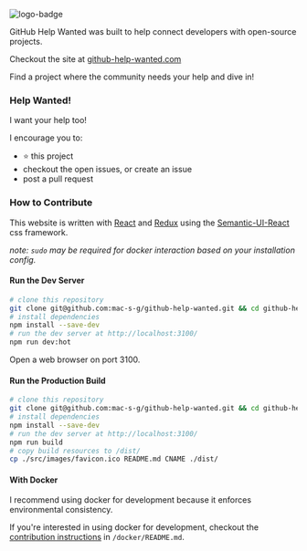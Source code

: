 ![logo-badge](https://github.com/mac-s-g/github-help-wanted/blob/master/src/images/logo-full.png?raw=true)

GitHub Help Wanted was built to help connect developers with open-source projects.

Checkout the site at [github-help-wanted.com](http://github-help-wanted.com)

Find a project where the community needs your help and dive in!

### Help Wanted!

I want your help too!

I encourage you to:
 * :star: this project
 * checkout the open issues, or create an issue
 * post a pull request

### How to Contribute

This website is written with [React](https://github.com/facebook/react) and [Redux](https://github.com/reactjs/redux) using the [Semantic-UI-React](https://react.semantic-ui.com) css framework.

*note: `sudo` may be required for docker interaction based on your installation config.*

#### Run the Dev Server

```bash
# clone this repository
git clone git@github.com:mac-s-g/github-help-wanted.git && cd github-help-wanted
# install dependencies
npm install --save-dev
# run the dev server at http://localhost:3100/
npm run dev:hot
```
Open a web browser on port 3100.

#### Run the Production Build

```bash
# clone this repository
git clone git@github.com:mac-s-g/github-help-wanted.git && cd github-help-wanted
# install dependencies
npm install --save-dev
# run the dev server at http://localhost:3100/
npm run build
# copy build resources to /dist/
cp ./src/images/favicon.ico README.md CNAME ./dist/
```

#### With Docker

I recommend using docker for development because it enforces environmental consistency.

If you're interested in using docker for development, checkout the [contribution instructions](https://github.com/mac-s-g/github-help-wanted/blob/master/docker/README.md) in `/docker/README.md`.